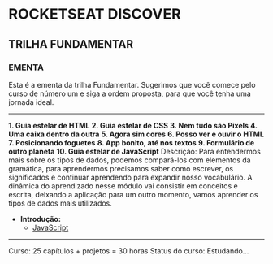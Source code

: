 # ROCKETSEAT DISCOVER
## TRILHA FUNDAMENTAR

### EMENTA
Esta é a ementa da trilha Fundamentar. Sugerimos que você comece pelo curso de número um e siga a ordem proposta, para que você tenha uma jornada ideal.

---

**1. Guia estelar de HTML**
**2. Guia estelar de CSS**
**3. Nem tudo são Pixels**
**4. Uma caixa dentro da outra**
**5. Agora sim cores**
**6. Posso ver e ouvir o HTML**
**7. Posicionando foguetes**
**8. App bonito, até nos textos**
**9. Formulário de outro planeta**
**10. Guia estelar de JavaScript**
  Descrição:
  Para entendermos mais sobre os tipos de dados, podemos compará-los com elementos da gramática, para aprendermos precisamos saber como escrever, os significados e continuar aprendendo para expandir nosso vocabulário. A dinâmica do aprendizado nesse módulo vai consistir em conceitos e escrita, deixando a aplicação para um outro momento, vamos aprender os tipos de dados mais utilizados.
  - **Introdução:**
    - [JavaScript](/10-Guia-estelar-javascript/introducao/javascript.md)

---

Curso: 25 capítulos + projetos = 30 horas
Status do curso: Estudando...